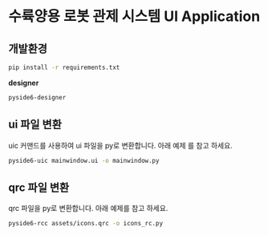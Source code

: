 # 수륙양용 로봇 관제 시스템 UI Application

## 개발환경

```bash
pip install -r requirements.txt
``` 

**designer**
```bash
pyside6-designer
```
## ui 파일 변환

uic 커맨드를 사용하여 ui 파일을 py로 변환합니다. 아래 예제 를 참고 하세요.

```bash
pyside6-uic mainwindow.ui -o mainwindow.py
```

## qrc 파일 변환

qrc 파일을 py로 변환합니다. 아래 예제를 참고 하세요.

```bash
pyside6-rcc assets/icons.qrc -o icons_rc.py
```